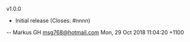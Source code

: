 v1.0.0

  * Initial release (Closes: #nnnn)  <nnnn is the bug number of your ITP>

 -- Markus GH <msg768@hotmail.com>  Mon, 29 Oct 2018 11:04:20 +1100
